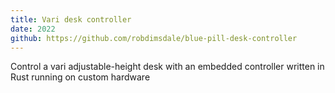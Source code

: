 ```yaml
---
title: Vari desk controller
date: 2022
github: https://github.com/robdimsdale/blue-pill-desk-controller
---
```


Control a vari adjustable-height desk with an embedded controller written in Rust running on custom hardware